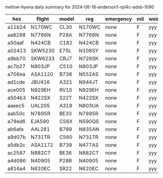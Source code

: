 mellow-hyena daily summary for 2024-08-18-anderson1-rpi4c-adsb-1090

|hex|flight|model|reg|emergency|mil|weirdo|
|--|--|--|--|--|--|--|
|a11b24|N170WC|CL30|N170WC|none|F|yyy|
|aa8288|N7766N|P28A|N7766N|none|F|yyy|
|a50aaf|N424CB|C182|N424CB|none|F|yyy|
|a02413|SKW5230|E75L|N108SY|none|F|yyy|
|a9bb70|SKW6233|CRJ7|N726SK|none|F|yyy|
|ac7b27|N903JP|C510|N903JP|none|F|yyy|
|a706ea|ASA1120|B738|N552AS|none|F|yyy|
|ad1cde|JBU416|A321|N944JT|none|F|yyy|
|ace005|N929EH|RV10|N929EH|none|F|yyy|
|a504b3|N422SX|S22T|N422SX|none|F|yyy|
|aaeec5|UAL205|A319|N803UA|none|F|yyy|
|aab50c|N7895R|BE33|N7895R|none|F|yyy|
|a79ed6|EJA590|C56X|N590QS|none|F|yyy|
|ab6afa|AAL281|B789|N835AN|none|F|yyy|
|a9d07b|N731TR|C560|N731TR|none|F|yyy|
|a5db2c|ASA1172|B739|N477AS|none|F|yyy|
|ac2587|N882CT|BE36|N882CT|none|F|yyy|
|a4d086|N40905|P28R|N40905|none|F|yyy|
|a816a4|N620EC|SR22|N620EC|none|F|yyy|
